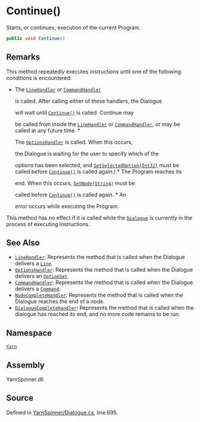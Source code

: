 # Continue\(\)

Starts, or continues, execution of the current Program.

```csharp
public void Continue()
```

## Remarks

This method repeatedly executes instructions until one of the following conditions is encountered:

* The [`LineHandler`](dialogue.linehandler.md) or [`CommandHandler`](dialogue.commandhandler.md)

  is called. After calling either of these handlers, the Dialogue

  will wait until [`Continue()`](dialogue.continue.md) is called. Continue may

  be called from inside the [`LineHandler`](dialogue.linehandler.md) or [`CommandHandler`](dialogue.commandhandler.md), or may be called at any future time. \*

  The [`OptionsHandler`](dialogue.optionshandler.md) is called. When this occurs,

  the Dialogue is waiting for the user to specify which of the

  options has been selected, and [`SetSelectedOption(Int32)`](dialogue.setselectedoption-system.int32.md) must be called before [`Continue()`](dialogue.continue.md) is called again.\) \* The Program reaches its

  end. When this occurs, [`SetNode(String)`](dialogue.setnode-system.string.md) must be

  called before [`Continue()`](dialogue.continue.md) is called again. \* An

  error occurs while executing the Program.

This method has no effect if it is called while the [`Dialogue`](./) is currently in the process of executing instructions.

## See Also

* [`LineHandler`](../linehandler.md): Represents the method that is called when the Dialogue delivers a [`Line`](../line/).
* [`OptionsHandler`](../optionshandler.md): Represents the method that is called when the Dialogue delivers an [`OptionSet`](../optionset/).
* [`CommandHandler`](../commandhandler.md): Represents the method that is called when the Dialogue delivers a [`Command`](../command/).
* [`NodeCompleteHandler`](../nodecompletehandler.md): Represents the method that is called when the Dialogue reaches the end of a node.
* [`DialogueCompleteHandler`](../dialoguecompletehandler.md): Represents the method that is called when the dialogue has reached its end, and no more code remains to be run.

## Namespace

[`Yarn`](../)

## Assembly

YarnSpinner.dll

## Source

Defined in [YarnSpinner/Dialogue.cs](https://github.com/YarnSpinnerTool/YarnSpinner//blob/develop/YarnSpinner/Dialogue.cs#L695), line 695.


